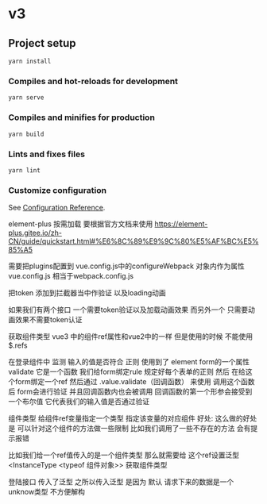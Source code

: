 # v3

## Project setup

```
yarn install
```

### Compiles and hot-reloads for development

```
yarn serve
```

### Compiles and minifies for production

```
yarn build
```

### Lints and fixes files

```
yarn lint
```

### Customize configuration

See [Configuration Reference](https://cli.vuejs.org/config/).

element-plus 按需加载 要根据官方文档来使用 https://element-plus.gitee.io/zh-CN/guide/quickstart.html#%E6%8C%89%E9%9C%80%E5%AF%BC%E5%85%A5

需要把plugins配置到 vue.config.js中的configureWebpack 对象内作为属性
vue.config.js 相当于webpack.config.js

<!-- 关于axios封装 -->
把token 添加到拦截器当中作验证 以及loading动画

如果我们有两个接口 一个需要token验证以及加载动画效果 而另外一个 只需要动画效果不需要token认证


<!-- loginAccount -->
获取组件类型 
vue3 中的组件ref属性和vue2中的一样 但是使用的时候 不能使用$.refs

在登录组件中 监测 输入的值是否符合 正则 使用到了 element form的一个属性validate 它是一个函数
我们给form绑定rule 规定好每个表单的正则 然后 在给这个form绑定一个ref 
然后通过 .value.validate（回调函数） 来使用 调用这个函数后 form会进行验证 并且回调函数内也会被调用 回调函数的第一个形参会接受到一个布尔值 它代表我们的输入值是否通过验证


组件类型
给组件ref变量指定一个类型 指定该变量的对应组件
好处: 这么做的好处是 可以针对这个组件的方法做一些限制 比如我们调用了一些不存在的方法 会有提示报错

比如我们给一个ref值传入的是一个组件类型 那么就需要给 这个ref设置泛型 <InstanceType <typeof 组件对象>> 获取组件类型

登陆接口 传入了泛型 之所以传入泛型 是因为 默认 请求下来的数据是一个unknow类型 不方便解构
